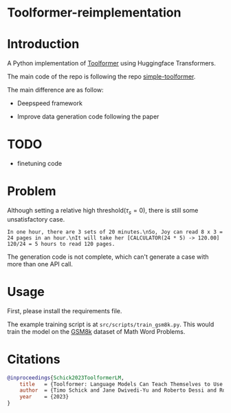 # Toolformer-reimplementation

# Introduction

A Python implementation of [Toolformer](https://arxiv.org/abs/2302.04761) using Huggingface Transformers.

The main code of the repo is following the repo [simple-toolformer](https://github.com/mrcabbage972/simple-toolformer).

The main difference are as follow:

- Deepspeed framework

- Improve data generation code following the paper

# TODO

- finetuning code

# Problem

Although setting a relative high threshold($\tau_s=0$), there is still some unsatisfactory case.
```
In one hour, there are 3 sets of 20 minutes.\nSo, Joy can read 8 x 3 = 24 pages in an hour.\nIt will take her [CALCULATOR(24 * 5) -> 120.00] 120/24 = 5 hours to read 120 pages.
```

The generation code is not complete, which can't generate a case with more than one API call.

# Usage
First, please install the requirements file.

The example training script is at `src/scripts/train_gsm8k.py`. This would train the model on the [GSM8k](https://huggingface.co/datasets/gsm8k) dataset of Math Word Problems. 

# Citations

```bibtex
@inproceedings{Schick2023ToolformerLM,
    title   = {Toolformer: Language Models Can Teach Themselves to Use Tools},
    author  = {Timo Schick and Jane Dwivedi-Yu and Roberto Dessi and Roberta Raileanu and Maria Lomeli and Luke Zettlemoyer and Nicola Cancedda and Thomas Scialom},
    year    = {2023}
}
```